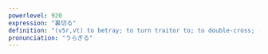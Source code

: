 ```yaml
---
powerlevel: 920
expression: "裏切る"
definition: "(v5r,vt) to betray; to turn traitor to; to double-cross; (P)"
pronunciation: "うらぎる"
---
```

